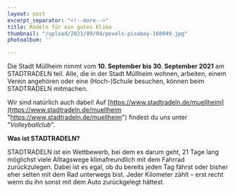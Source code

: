 ```yaml
---
layout: post
excerpt_separator: "<!--more-->"
title: Radeln für ein gutes Klima
thumbnail: "/upload/2021/09/04/pexels-pixabay-160949.jpg"
photoalbum: ''

---
```

Die Stadt Müllheim nimmt vom **10. September bis 30. September 2021** am STADTRADELN teil. Alle, die in der Stadt Müllheim wohnen, arbeiten, einem Verein angehören oder eine (Hoch-)Schule besuchen, können beim STADTRADELN mitmachen.

Wir sind natürlich auch dabei! Auf [https://www.stadtradeln.de/muellheim](https://www.stadtradeln.de/muellheim "https://www.stadtradeln.de/muellheim") findest du uns unter "_Volleyballclub_".

**Was ist STADTRADELN?**

STADTRADELN ist ein Wettbewerb, bei dem es darum geht, 21 Tage lang möglichst viele Alltagswege klimafreundlich mit dem Fahrrad zurückzulegen. Dabei ist es egal, ob du bereits jeden Tag fährst oder bisher eher selten mit dem Rad unterwegs bist. Jeder Kilometer zählt – erst recht wenn du ihn sonst mit dem Auto zurückgelegt hättest.